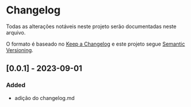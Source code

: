 # Changelog
Todas as alterações notáveis ​​neste projeto serão documentadas neste arquivo.

O formato é baseado no [Keep a Changelog](https://keepachangelog.com/en/1.0.0/) e este projeto segue [Semantic Versioning](https://semver.org/spec/v2.0.0.html).

## [0.0.1] - 2023-09-01
### Added
- adição do changelog.md